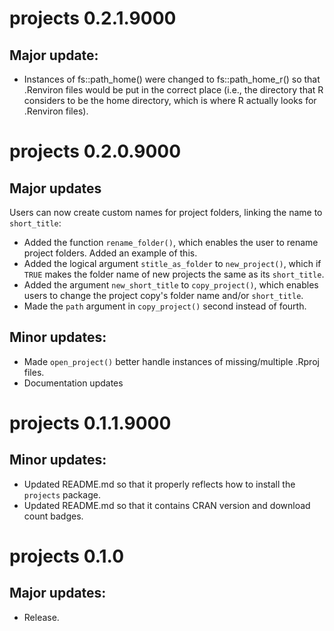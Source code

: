 # projects 0.2.1.9000

## Major update:
- Instances of fs::path_home() were changed to fs::path_home_r() so that .Renviron files would be put in the correct place (i.e., the directory that R considers to be the home directory, which is where R actually looks for .Renviron files).

# projects 0.2.0.9000

## Major updates

Users can now create custom names for project folders, linking the name to `short_title`:
- Added the function `rename_folder()`, which enables the user to rename project folders. Added an example of this.
- Added the logical argument `stitle_as_folder` to `new_project()`, which if `TRUE` makes the folder name of new projects the same as its `short_title`.
- Added the argument `new_short_title` to `copy_project()`, which enables users to change the project copy's folder name and/or `short_title`.
- Made the `path` argument in `copy_project()` second instead of fourth.
  
## Minor updates:
- Made `open_project()` better handle instances of missing/multiple .Rproj files.
- Documentation updates

# projects 0.1.1.9000

## Minor updates:
- Updated README.md so that it properly reflects how to install the `projects` package.
- Updated README.md so that it contains CRAN version and download count badges.

# projects 0.1.0

## Major updates:
- Release.
